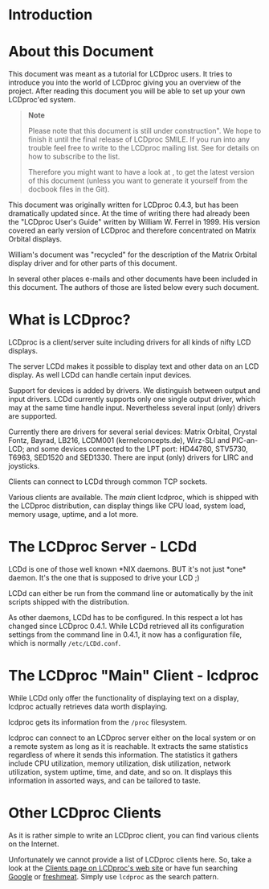 # Introduction

# About this Document

This document was meant as a tutorial for LCDproc users. It tries to
introduce you into the world of LCDproc giving you an overview of the
project. After reading this document you will be able to set up your own
LCDproc'ed system.

> **Note**
> 
> Please note that this document is still under construction". We hope
> to finish it until the final release of LCDproc SMILE. If you run into
> any trouble feel free to write to the LCDproc mailing list. See
> [](http://lcdproc.omnipotent.net/mail.php3) for details on how to
> subscribe to the list.
> 
> Therefore you might want to have a look at
> [](http://lcdproc.sourceforge.net/docs/), to get the latest version of
> this document (unless you want to generate it yourself from the
> docbook files in the Git).

This document was originally written for LCDproc 0.4.3, but has been
dramatically updated since. At the time of writing there had already
been the "LCDproc User's Guide" written by William W. Ferrel in 1999.
His version covered an early version of LCDproc and therefore
concentrated on Matrix Orbital displays.

William's document was "recycled" for the description of the Matrix
Orbital display driver and for other parts of this document.

In several other places e-mails and other documents have been included
in this document. The authors of those are listed below every such
document.

# What is LCDproc?

LCDproc is a client/server suite including drivers for all kinds of
nifty LCD displays.

The server LCDd makes it possible to display text and other data on an
LCD display. As well LCDd can handle certain input devices.

Support for devices is added by drivers. We distinguish between output
and input drivers. LCDd currently supports only one single output
driver, which may at the same time handle input. Nevertheless several
input (only) drivers are supported.

Currently there are drivers for several serial devices: Matrix Orbital,
Crystal Fontz, Bayrad, LB216, LCDM001 (kernelconcepts.de), Wirz-SLI and
PIC-an-LCD; and some devices connected to the LPT port: HD44780,
STV5730, T6963, SED1520 and SED1330. There are input (only) drivers for
LIRC and joysticks.

Clients can connect to LCDd through common TCP sockets.

Various clients are available. The *main* client lcdproc, which is
shipped with the LCDproc distribution, can display things like CPU load,
system load, memory usage, uptime, and a lot more.

# The LCDproc Server - LCDd

LCDd is one of those well known \*NIX daemons. BUT it's not just \*one\*
daemon. It's the one that is supposed to drive your LCD ;)

LCDd can either be run from the command line or automatically by the
init scripts shipped with the distribution.

As other daemons, LCDd has to be configured. In this respect a lot has
changed since LCDproc 0.4.1. While LCDd retrieved all its configuration
settings from the command line in 0.4.1, it now has a configuration
file, which is normally `/etc/LCDd.conf`.

# The LCDproc "Main" Client - lcdproc

While LCDd only offer the functionality of displaying text on a display,
lcdproc actually retrieves data worth displaying.

lcdproc gets its information from the `/proc` filesystem.

lcdproc can connect to an LCDproc server either on the local system or
on a remote system as long as it is reachable. It extracts the same
statistics regardless of where it sends this information. The statistics
it gathers include CPU utilization, memory utilization, disk
utilization, network utilization, system uptime, time, and date, and so
on. It displays this information in assorted ways, and can be tailored
to taste.

# Other LCDproc Clients

As it is rather simple to write an LCDproc client, you can find various
clients on the Internet.

Unfortunately we cannot provide a list of LCDproc clients here. So, take
a look at the [Clients page on LCDproc's web
site](http://www.lcdproc.org/clients.php3) or have fun searching
[Google](http://www.google.com) or [freshmeat](http://freshmeat.net).
Simply use `lcdproc` as the search pattern.

